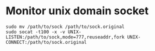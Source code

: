 Monitor unix domain socket
==========================

    sudo mv /path/to/sock /path/to/sock.original
    sudo socat -t100 -x -v UNIX-LISTEN:/path/to/sock,mode=777,reuseaddr,fork UNIX-CONNECT:/path/to/sock.original
